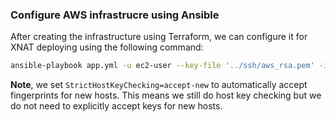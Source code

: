 ### Configure AWS infrastrucre using Ansible

After creating the infrastructure using Terraform, we can configure it for XNAT deploying using the following command:

```bash
ansible-playbook app.yml -u ec2-user --key-file '../ssh/aws_rsa.pem' -i hosts.yml --ssh-common-args='-o StrictHostKeyChecking=accept-new'
```

**Note**, we set `StrictHostKeyChecking=accept-new` to automatically accept fingerprints for new hosts. This means we still do host key checking but we do not need to explicitly accept keys for new hosts.
